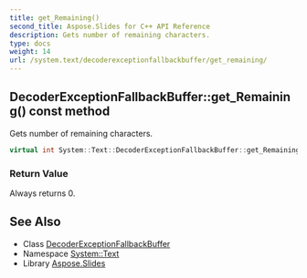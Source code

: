 ```yaml
---
title: get_Remaining()
second_title: Aspose.Slides for C++ API Reference
description: Gets number of remaining characters.
type: docs
weight: 14
url: /system.text/decoderexceptionfallbackbuffer/get_remaining/
---
```

## DecoderExceptionFallbackBuffer::get_Remaining() const method


Gets number of remaining characters.

```cpp
virtual int System::Text::DecoderExceptionFallbackBuffer::get_Remaining() const override
```


### Return Value

Always returns 0.

## See Also

* Class [DecoderExceptionFallbackBuffer](../)
* Namespace [System::Text](../../)
* Library [Aspose.Slides](../../../)